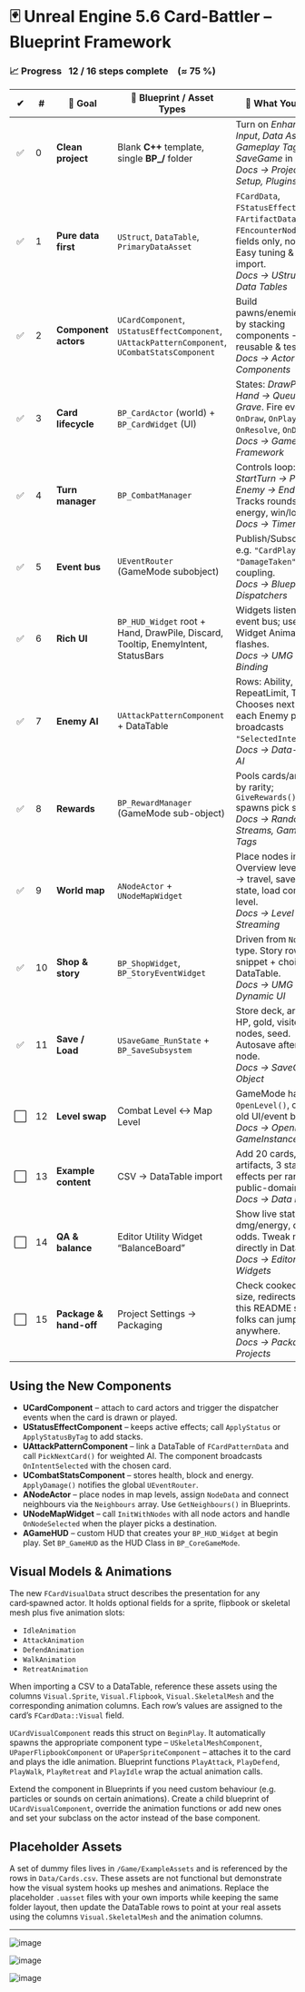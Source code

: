# 🃏 Unreal Engine 5.6 Card-Battler – Blueprint Framework

### 📈 Progress  **12 / 16 steps complete (≈ 75 %)**

| ✔ | # | 🎯 Goal | 🔑 Blueprint / Asset Types | 🧩 What You Build |
|:-:|---|---------|---------------------------|------------------|
| ✅ | 0 | **Clean project** | Blank **C++** template, single **BP_/** folder | Turn on *Enhanced Input*, *Data Assets*, *Gameplay Tags*, *SaveGame* in **Plugins**. <br/>*Docs → Project Setup, Plugins* |
| ✅ | 1 | **Pure data first** | `UStruct`, `DataTable`, `PrimaryDataAsset` | `FCardData`, `FStatusEffectData`, `FArtifactData`, `FEncounterNodeData` – fields only, no logic. Easy tuning & CSV import. <br/>*Docs → UStructs & Data Tables* |
| ✅ | 2 | **Component actors** | `UCardComponent`, `UStatusEffectComponent`, `UAttackPatternComponent`, `UCombatStatsComponent` | Build pawns/enemies/cards by stacking components → reusable & testable. <br/>*Docs → Actor Components* |
| ✅ | 3 | **Card lifecycle** | `BP_CardActor` (world) + `BP_CardWidget` (UI) | States: *DrawPile → Hand → Queue → Grave*. Fire events: `OnDraw`, `OnPlay`, `OnResolve`, `OnDiscard`. <br/>*Docs → Gameplay Framework* |
| ✅ | 4 | **Turn manager** | `BP_CombatManager` | Controls loop: *StartTurn → Player → Enemy → EndTurn*. Tracks rounds, energy, win/loss. <br/>*Docs → Timers & Tick* |
| ✅ | 5 | **Event bus** | `UEventRouter` (GameMode subobject) | Publish/Subscribe: e.g. `"CardPlayed"`, `"DamageTaken"`; loose coupling. <br/>*Docs → Blueprint Dispatchers* |
| ✅ | 6 | **Rich UI** | `BP_HUD_Widget` root + Hand, DrawPile, Discard, Tooltip, EnemyIntent, StatusBars | Widgets listen to the event bus; use Widget Animations for flashes. <br/>*Docs → UMG Basics, Binding* |
| ✅ | 7 | **Enemy AI** | `UAttackPatternComponent` + DataTable | Rows: Ability, Weight, RepeatLimit, Tag. Chooses next ability each Enemy phase; broadcasts `"SelectedIntent"`. <br/>*Docs → Data-Driven AI* |
| ✅ | 8 | **Rewards** | `BP_RewardManager` (GameMode sub-object) | Pools cards/artifacts by rarity; `GiveRewards()` spawns pick screen. <br/>*Docs → Random Streams, Gameplay Tags* |
| ✅ | 9 | **World map** | `ANodeActor` + `UNodeMapWidget` | Place nodes in an Overview level. Click → travel, save run state, load combat level. <br/>*Docs → Level Streaming* |
| ✅ | 10 | **Shop & story** | `BP_ShopWidget`, `BP_StoryEventWidget` | Driven from `NodeData` type. Story rows hold snippet + choices in DataTable. <br/>*Docs → UMG Dynamic UI* |
| ✅ | 11 | **Save / Load** | `USaveGame_RunState` + `BP_SaveSubsystem` | Store deck, artifacts, HP, gold, visited nodes, seed. Autosave after every node. <br/>*Docs → SaveGame Object* |
| ⬜ | 12 | **Level swap** | Combat Level ↔ Map Level | GameMode handles `OpenLevel()`, clears old UI/event binds. <br/>*Docs → OpenLevel, GameInstance* |
| ⬜ | 13 | **Example content** | CSV → DataTable import | Add 20 cards, 5 artifacts, 3 status effects per rarity. Use public-domain art. <br/>*Docs → Data Import* |
| ⬜ | 14 | **QA & balance** | Editor Utility Widget “BalanceBoard” | Show live stats: dmg/energy, draw odds. Tweak numbers directly in DataTables. <br/>*Docs → Editor Utility Widgets* |
| ⬜ | 15 | **Package & hand-off** | Project Settings → Packaging | Check cooked assets, size, redirects. Ship this README so new folks can jump in anywhere. <br/>*Docs → Packaging Projects* |

## Using the New Components

* **UCardComponent** – attach to card actors and trigger the dispatcher events when the card is drawn or played.
* **UStatusEffectComponent** – keeps active effects; call `ApplyStatus` or `ApplyStatusByTag` to add stacks.
* **UAttackPatternComponent** – link a DataTable of `FCardPatternData` and call `PickNextCard()` for weighted AI. The component broadcasts `OnIntentSelected` with the chosen card.
* **UCombatStatsComponent** – stores health, block and energy. `ApplyDamage()` notifies the global `UEventRouter`.
* **ANodeActor** – place nodes in map levels, assign `NodeData` and connect neighbours via the `Neighbours` array. Use `GetNeighbours()` in Blueprints.
* **UNodeMapWidget** – call `InitWithNodes` with all node actors and handle `OnNodeSelected` when the player picks a destination.
* **AGameHUD** – custom HUD that creates your `BP_HUD_Widget` at begin play. Set `BP_GameHUD` as the HUD Class in `BP_CoreGameMode`.

## Visual Models & Animations

The new `FCardVisualData` struct describes the presentation for any card‑spawned actor.  It holds optional fields for a sprite, flipbook or skeletal mesh plus five animation slots:

* `IdleAnimation`
* `AttackAnimation`
* `DefendAnimation`
* `WalkAnimation`
* `RetreatAnimation`

When importing a CSV to a DataTable, reference these assets using the columns `Visual.Sprite`, `Visual.Flipbook`, `Visual.SkeletalMesh` and the corresponding animation columns.  Each row’s values are assigned to the card’s `FCardData::Visual` field.

`UCardVisualComponent` reads this struct on `BeginPlay`.  It automatically spawns the appropriate component type – `USkeletalMeshComponent`, `UPaperFlipbookComponent` or `UPaperSpriteComponent` – attaches it to the card and plays the idle animation.  Blueprint functions `PlayAttack`, `PlayDefend`, `PlayWalk`, `PlayRetreat` and `PlayIdle` wrap the actual animation calls.

Extend the component in Blueprints if you need custom behaviour (e.g. particles or sounds on certain animations).  Create a child blueprint of `UCardVisualComponent`, override the animation functions or add new ones and set your subclass on the actor instead of the base component.

## Placeholder Assets

A set of dummy files lives in `/Game/ExampleAssets` and is referenced by the rows
in `Data/Cards.csv`. These assets are not functional but demonstrate how the
visual system hooks up meshes and animations. Replace the placeholder `.uasset`
files with your own imports while keeping the same folder layout, then update
the DataTable rows to point at your real assets using the columns
`Visual.SkeletalMesh` and the animation columns.

---

![image](https://github.com/user-attachments/assets/0b38587e-b1c7-47f9-b1d1-04046d4f768e)


![image](https://github.com/user-attachments/assets/d83d6c78-de2d-4096-b29a-980d0558ac7b)



![image](https://github.com/user-attachments/assets/7f51c5b1-8575-4518-81e4-2a9bd18cf65d)
